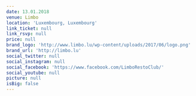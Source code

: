 ```yaml
---
date: 13.01.2018
venue: Limbo
location: 'Luxembourg, Luxembourg'
link_ticket: null
link_rsvp: null
price: null
brand_logo: 'http://www.limbo.lu/wp-content/uploads/2017/06/logo.png'
brand_url: 'http://limbo.lu'
social_twitter: null
social_instagram: null
social_facebook: 'https://www.facebook.com/LimboRestoClub/'
social_youtube: null
picture: null
isBig: false
---
```



